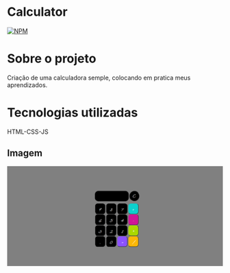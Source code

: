 # Calculator
[![NPM](https://img.shields.io/npm/l/react)](https://github.com/bustos00/Calculator/blob/main/LICENSE)

# Sobre o projeto
 Criação de uma calculadora semple, colocando em pratica meus aprendizados. 
 
 # Tecnologias utilizadas
 HTML-CSS-JS
 
 ## Imagem
 
 ![img](https://github.com/bustos00/Calculator/blob/main/img.png)
 
 
